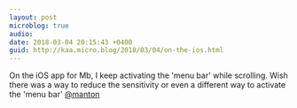 ```yaml
---
layout: post
microblog: true
audio: 
date: 2018-03-04 20:15:43 +0400
guid: http://kaa.micro.blog/2018/03/04/on-the-ios.html
---
```

On the iOS app for Mb, I keep activating the 'menu bar' while scrolling. Wish there was a way to reduce the sensitivity or even a different way to activate the 'menu bar' [@manton](https://micro.blog/manton)
